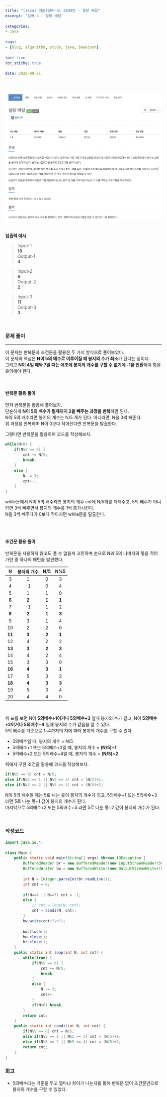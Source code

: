 ```yaml
--- 
title: "[Java] 백준(실버-4) 2839번 - 설탕 배달" 
excerpt: "실버 4 - 설탕 배달" 

categories: 
- Java

tags: 
- [blog, algorithm, study, java, baekjoon]

toc: true
toc_sticky: true

date: 2022-09-21
--- 
```


<br>

<center><img src="/assets/images/baekjoon/2839.png"></center>

<br>

**입출력 예시**
> Input-1 <br>
**18** <br>
> Output-1<br>
**4** <br>

> Input-2 <br>
**6** <br>
> Output-2<br>
**2** <br>

> Input-3 <br>
**11** <br>
> Output-3<br>
**3** <br>

<br>


### 문제 풀이
---
이 문제는 반복문과 조건문을 활용한 두 가지 방식으로 풀어보았다. <br>
이 문제의 핵심은 **N이 5의 배수로 이루어질 때 봉지의 수가 최소**가 된다는 점이다. <br>
그리고 **N이 4일 때와 7일 때는 애초에 봉지의 개수를 구할 수 없기에 -1을 반환**해야 함을 유의해야 한다.

<br>

#### 반복문 활용 풀이
먼저 반복문을 활용해 풀어보자. <br>
단순하게 **N이 5의 배수가 될때까지 3을 빼주는 과정을 반복**하면 된다. <br>
N이 5의 배수라면 봉지의 개수는 N/5 개가 된다. 아니라면, N을 3씩 빼준다. <br>
위 과정을 반복하며 N이 0보다 작아진다면 반복문을 탈출한다.

그렇다면 반복문을 활용하여 코드를 작성해보자.

```java
while(N>0) {
    if(N%5 == 0) {
        cnt += N/5;
        break;
    }
    else {
        N -= 3;
        cnt++;
    }
}
```
while문에서 N이 5의 배수라면 봉지의 개수 cnt에 N/5개를 더해주고, 5의 배수가 아니라면 3씩 빼주면서 봉지의 개수를 1씩 증가시킨다. <br>
N을 3씩 빼주다가 0보다 작아지면 while문을 탈출한다.

<br><br>

#### 조건문 활용 풀이
반복문을 사용하지 않고도 풀 수 없을까 고민하며 손으로 N과 5의 나머지와 몫을 적어가던 중 하나의 패턴을 발견했다.

|N|봉지의 개수|N/5|N%5|
|:---:|:---:|:---:|:---:|
|3|1|0|3|
|4|-1|0|4|
|5|1|1|0|
|**6**|**2**|**1**|**1**|
|7|-1|1|2|
|**8**|**2**|**1**|**3**|
|9|3|1|4|
|10|2|2|0|
|**11**|**3**|**2**|**1**|
|12|4|2|2|
|**13**|**3**|**2**|**3**|
|14|4|2|4|
|15|3|3|0|
|**16**|**4**|**3**|**1**|
|17|5|3|2|
|**18**|**4**|**3**|**3**|
|19|5|3|4|
|20|4|4|0|

<br>

위 표를 보면 N이 **5의배수+1이거나 5의배수+3** 일때 봉지의 수가 같고, N이 **5의배수+2이거나 5의배수+4** 일때 봉지의 수가 같음을 알 수 있다. <br>
5의 배수를 기준으로 1~4까지의 차에 따라 봉지의 개수를 구할 수 있다. 
- 5의배수일 때, 봉지의 개수 = N/5
- 5의배수+1 또는 5의배수+3일 때, 봉지의 개수 = **(N/5)+1** 
- 5의배수+2 또는 5의배수+4일 때, 봉지의 개수 = **(N/5)+2** 


위에서 구한 조건을 활용해 코드를 작성해보자.

```java
if(N%5 == 0) cnt = N/5;
else if(N%5 == 1 || N%5 == 3) cnt = (N/5)+1;
else if(N%5 == 2 || N%5 == 4) cnt = (N/5)+2;
```
N이 5의 배수일 때는 5로 나눈 몫이 봉지의 개수가 되고, 5의배수+1 또는 5의배수+3 라면 5로 나눈 몫+1 값이 봉지의 개수가 된다. <br>
마지막으로 5의배수+2 또는 5의배수+4 라면 5로 나눈 몫+2 값이 봉지의 개수가 된다.


<br>

### 작성코드
```java
import java.io.*;

class Main {
    public static void main(String[] args) throws IOException {
        BufferedReader br = new BufferedReader(new InputStreamReader(System.in));
        BufferedWriter bw = new BufferedWriter(new OutputStreamWriter(System.out));

        int N = Integer.parseInt(br.readLine());
        int cnt = 0;

        if(N==4 || N==7) cnt = -1;
        else {
            // cnt = loop(N, cnt);
            cnt = condi(N, cnt);
        }
        bw.write(cnt+"\n");

        bw.flush();
        bw.close();
        br.close();
    }
    public static int loop(int N, int cnt) {
        while(true) {
            if(N%5 == 0) {
                cnt += N/5;
                break;
            }
            else {
                N -= 3;
                cnt++;
            }
            if(N<0) break;
        }
        return cnt;
    }
    public static int condi(int N, int cnt) {
        if(N%5 == 0) cnt = N/5;
        else if(N%5 == 1 || N%5 == 3) cnt = (N/5)+1;
        else if(N%5 == 2 || N%5 == 4) cnt = (N/5)+2;
        return cnt;
    }
}
```

### 회고
- 5의배수라는 기준을 두고 얼마냐 차이가 나는지를 통해 반복문 없이 조건문만으로 봉지의 개수를 구할 수 있었다.
